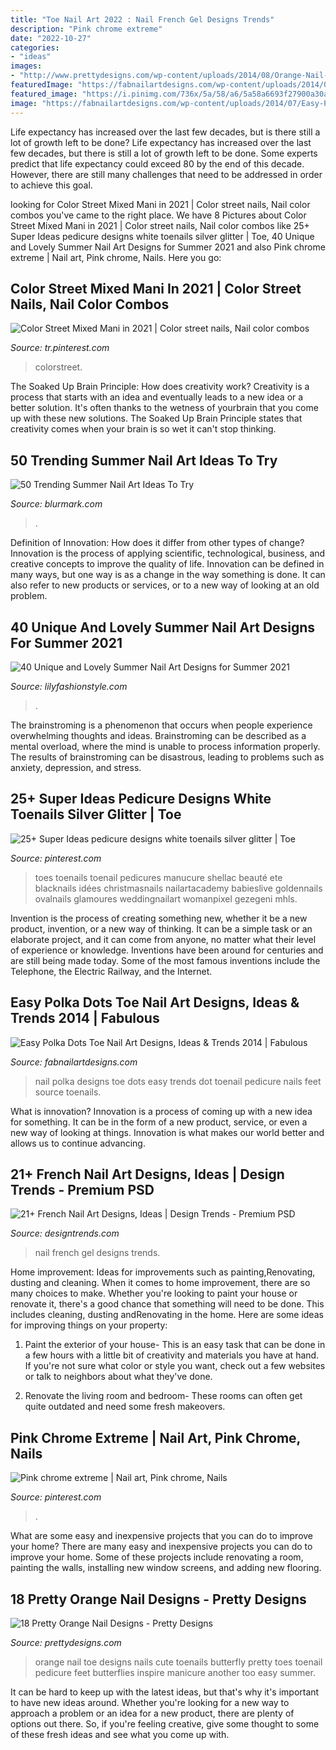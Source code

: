 ```yaml
---
title: "Toe Nail Art 2022 : Nail French Gel Designs Trends"
description: "Pink chrome extreme"
date: "2022-10-27"
categories:
- "ideas"
images:
- "http://www.prettydesigns.com/wp-content/uploads/2014/08/Orange-Nail-Design-for-Toenails.jpg"
featuredImage: "https://fabnailartdesigns.com/wp-content/uploads/2014/07/Easy-Polka-Dots-Toe-Nail-Art-Designs-Ideas-Trends-2014-5.jpg"
featured_image: "https://i.pinimg.com/736x/5a/58/a6/5a58a6693f27900a30a16c157c599732.jpg"
image: "https://fabnailartdesigns.com/wp-content/uploads/2014/07/Easy-Polka-Dots-Toe-Nail-Art-Designs-Ideas-Trends-2014-5.jpg"
---
```



Life expectancy has increased over the last few decades, but is there still a lot of growth left to be done?
Life expectancy has increased over the last few decades, but there is still a lot of growth left to be done. Some experts predict that life expectancy could exceed 80 by the end of this decade. However, there are still many challenges that need to be addressed in order to achieve this goal.

	

		
looking for Color Street Mixed Mani in 2021 | Color street nails, Nail color combos you've came to the right place. We have 8 Pictures about Color Street Mixed Mani in 2021 | Color street nails, Nail color combos like 25+ Super Ideas pedicure designs white toenails silver glitter | Toe, 40 Unique and Lovely Summer Nail Art Designs for Summer 2021 and also Pink chrome extreme | Nail art, Pink chrome, Nails. Here you go:
		
    
## Color Street Mixed Mani In 2021 | Color Street Nails, Nail Color Combos

<img loading=lazy src="https://i.pinimg.com/736x/5a/58/a6/5a58a6693f27900a30a16c157c599732.jpg" onerror="this.onerror=null;this.src='https://tse4.mm.bing.net/th?id=OIP.iIc-a_7BZww7JmegzU00HQHaJ3&amp;pid=15.1';" alt="Color Street Mixed Mani in 2021 | Color street nails, Nail color combos">

_Source: tr.pinterest.com_

>colorstreet. 

	

The Soaked Up Brain Principle: How does creativity work?
Creativity is a process that starts with an idea and eventually leads to a new idea or a better solution. It's often thanks to the wetness of yourbrain that you come up with these new solutions. The Soaked Up Brain Principle states that creativity comes when your brain is so wet it can't stop thinking.

    
## 50 Trending Summer Nail Art Ideas To Try

<img loading=lazy src="https://www.blurmark.com/wp-content/uploads/2017/04/Neon-Summer-Nails-768x773.jpg" onerror="this.onerror=null;this.src='https://tse1.mm.bing.net/th?id=OIP.3HqCjX4uOGBGm1M_8wx_0gHaHd&amp;pid=15.1';" alt="50 Trending Summer Nail Art Ideas To Try">

_Source: blurmark.com_

>. 

	

Definition of Innovation: How does it differ from other types of change?
Innovation is the process of applying scientific, technological, business, and creative concepts to improve the quality of life. Innovation can be defined in many ways, but one way is as a change in the way something is done. It can also refer to new products or services, or to a new way of looking at an old problem.

    
## 40 Unique And Lovely Summer Nail Art Designs For Summer 2021

<img loading=lazy src="https://lilyfashionstyle.com/wp-content/uploads/2021/06/6-769x1154.jpg" onerror="this.onerror=null;this.src='https://tse1.mm.bing.net/th?id=OIP.aB_i0K7cYkNuNOIp64dnXQHaLH&amp;pid=15.1';" alt="40 Unique and Lovely Summer Nail Art Designs for Summer 2021">

_Source: lilyfashionstyle.com_

>. 

	

The brainstroming is a phenomenon that occurs when people experience overwhelming thoughts and ideas. Brainstroming can be described as a mental overload, where the mind is unable to process information properly. The results of brainstroming can be disastrous, leading to problems such as anxiety, depression, and stress.

    
## 25+ Super Ideas Pedicure Designs White Toenails Silver Glitter | Toe

<img loading=lazy src="https://i.pinimg.com/736x/07/5d/b3/075db32e7930460495b9f3ee83fc9c2d.jpg" onerror="this.onerror=null;this.src='https://tse2.mm.bing.net/th?id=OIP.ppRIrAYfyiMFJSwymnLYLwAAAA&amp;pid=15.1';" alt="25+ Super Ideas pedicure designs white toenails silver glitter | Toe">

_Source: pinterest.com_

>toes toenails toenail pedicures manucure shellac beauté ete blacknails idées christmasnails nailartacademy babieslive goldennails ovalnails glamoures weddingnailart womanpixel gezegeni mhls. 

	

Invention is the process of creating something new, whether it be a new product, invention, or a new way of thinking. It can be a simple task or an elaborate project, and it can come from anyone, no matter what their level of experience or knowledge. Inventions have been around for centuries and are still being made today. Some of the most famous inventions include the Telephone, the Electric Railway, and the Internet.

    
## Easy Polka Dots Toe Nail Art Designs, Ideas &amp; Trends 2014 | Fabulous

<img loading=lazy src="https://fabnailartdesigns.com/wp-content/uploads/2014/07/Easy-Polka-Dots-Toe-Nail-Art-Designs-Ideas-Trends-2014-5.jpg" onerror="this.onerror=null;this.src='https://tse4.mm.bing.net/th?id=OIP.pmNr7QVvYR3lxMtg7j0mMAHaHa&amp;pid=15.1';" alt="Easy Polka Dots Toe Nail Art Designs, Ideas &amp; Trends 2014 | Fabulous">

_Source: fabnailartdesigns.com_

>nail polka designs toe dots easy trends dot toenail pedicure nails feet source toenails. 

	

What is innovation?
Innovation is a process of coming up with a new idea for something. It can be in the form of a new product, service, or even a new way of looking at things. Innovation is what makes our world better and allows us to continue advancing.

    
## 21+ French Nail Art Designs, Ideas | Design Trends - Premium PSD

<img loading=lazy src="https://images.designtrends.com/wp-content/uploads/2016/04/15091015/Gel-French-Nail-Art-1.jpg" onerror="this.onerror=null;this.src='https://tse1.mm.bing.net/th?id=OIP.hjcta7TrYraF3oV7uSY0IwHaHa&amp;pid=15.1';" alt="21+ French Nail Art Designs, Ideas | Design Trends - Premium PSD">

_Source: designtrends.com_

>nail french gel designs trends. 

	

Home improvement: Ideas for improvements such as painting,Renovating, dusting and cleaning.
When it comes to home improvement, there are so many choices to make. Whether you're looking to paint your house or renovate it, there's a good chance that something will need to be done. This includes cleaning, dusting andRenovating in the home. Here are some ideas for improving things on your property: 
1. Paint the exterior of your house- This is an easy task that can be done in a few hours with a little bit of creativity and materials you have at hand. If you're not sure what color or style you want, check out a few websites or talk to neighbors about what they've done. 

2. Renovate the living room and bedroom- These rooms can often get quite outdated and need some fresh makeovers.

    
## Pink Chrome Extreme | Nail Art, Pink Chrome, Nails

<img loading=lazy src="https://i.pinimg.com/736x/ff/7d/fb/ff7dfb7e09d692900ea4747694c7a076.jpg" onerror="this.onerror=null;this.src='https://tse3.mm.bing.net/th?id=OIP.j63WDPPI7G_GiUmbMPE0vQHaJQ&amp;pid=15.1';" alt="Pink chrome extreme | Nail art, Pink chrome, Nails">

_Source: pinterest.com_

>. 

	

What are some easy and inexpensive projects that you can do to improve your home?
There are many easy and inexpensive projects you can do to improve your home. Some of these projects include renovating a room, painting the walls, installing new window screens, and adding new flooring.

    
## 18 Pretty Orange Nail Designs - Pretty Designs

<img loading=lazy src="http://www.prettydesigns.com/wp-content/uploads/2014/08/Orange-Nail-Design-for-Toenails.jpg" onerror="this.onerror=null;this.src='https://tse4.mm.bing.net/th?id=OIP.JsE3cHBFfWvRMwohEjpgVwHaJ7&amp;pid=15.1';" alt="18 Pretty Orange Nail Designs - Pretty Designs">

_Source: prettydesigns.com_

>orange nail toe designs nails cute toenails butterfly pretty toes toenail pedicure feet butterflies inspire manicure another too easy summer. 

	

It can be hard to keep up with the latest ideas, but that's why it's important to have new ideas around. Whether you're looking for a new way to approach a problem or an idea for a new product, there are plenty of options out there. So, if you're feeling creative, give some thought to some of these fresh ideas and see what you come up with.

